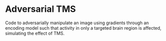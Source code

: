 # Adversarial TMS
Code to adversarially manipulate an image using gradients through an encoding model such that activity in only a targeted brain region is affected, simulating the effect of TMS.

